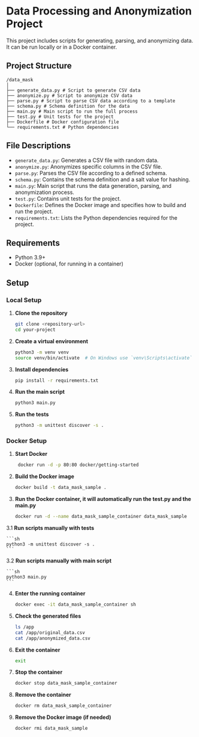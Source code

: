 # Data Processing and Anonymization Project

This project includes scripts for generating, parsing, and anonymizing data. It can be run locally or in a Docker container.

## Project Structure

```tree
/data_mask
│
├── generate_data.py # Script to generate CSV data
├── anonymize.py # Script to anonymize CSV data
├── parse.py # Script to parse CSV data according to a template
├── schema.py # Schema definition for the data
├── main.py # Main script to run the full process
├── test.py # Unit tests for the project
├── Dockerfile # Docker configuration file
└── requirements.txt # Python dependencies
```

## File Descriptions

- `generate_data.py`: Generates a CSV file with random data.
- `anonymize.py`: Anonymizes specific columns in the CSV file.
- `parse.py`: Parses the CSV file according to a defined schema.
- `schema.py`: Contains the schema definition and a salt value for hashing.
- `main.py`: Main script that runs the data generation, parsing, and anonymization process.
- `test.py`: Contains unit tests for the project.
- `Dockerfile`: Defines the Docker image and specifies how to build and run the project.
- `requirements.txt`: Lists the Python dependencies required for the project.

## Requirements

- Python 3.9+
- Docker (optional, for running in a container)

## Setup

### Local Setup

1. **Clone the repository**

    ```sh
    git clone <repository-url>
    cd your-project
    ```

2. **Create a virtual environment**

    ```sh
    python3 -m venv venv
    source venv/bin/activate  # On Windows use `venv\Scripts\activate`
    ```

3. **Install dependencies**

    ```sh
    pip install -r requirements.txt
    ```

4. **Run the main script**

    ```sh
    python3 main.py
    ```

5. **Run the tests**

    ```sh
    python3 -m unittest discover -s .
    ```

### Docker Setup
1. **Start Docker**
   ```sh
    docker run -d -p 80:80 docker/getting-started
    ```
2. **Build the Docker image**

    ```sh
    docker build -t data_mask_sample .
    ```

3. **Run the Docker container, it will automatically run the test.py and the main.py**

    ```sh
    docker run -d --name data_mask_sample_container data_mask_sample
    ```
    
3.1 **Run scripts manually with tests**

    ```sh
    python3 -m unittest discover -s .
    ```
    
3.2 **Run scripts manually with main script**

    ```sh
    python3 main.py
    ```

4. **Enter the running container**

    ```sh
    docker exec -it data_mask_sample_container sh
    ```

5. **Check the generated files**

    ```sh
    ls /app
    cat /app/original_data.csv 
    cat /app/anonymized_data.csv 
    ```

6. **Exit the container**

    ```sh
    exit
    ```

7. **Stop the container**

    ```sh
    docker stop data_mask_sample_container
    ```

8. **Remove the container**

    ```sh
    docker rm data_mask_sample_container
    ```

9. **Remove the Docker image (if needed)**

    ```sh
    docker rmi data_mask_sample
    ```
